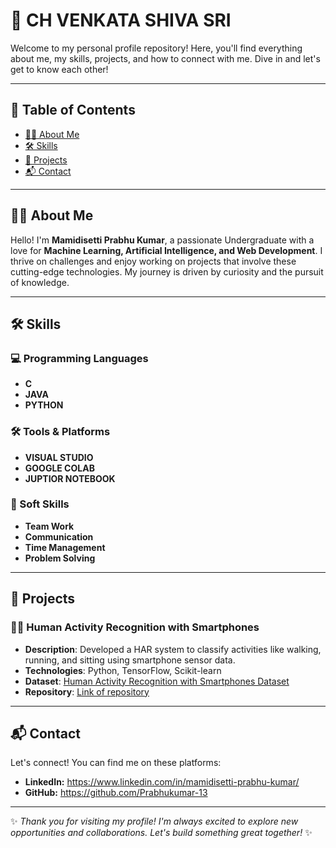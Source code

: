 # 🌟 CH VENKATA SHIVA SRI

Welcome to my personal profile repository! Here, you'll find everything about me, my skills, projects, and how to connect with me. Dive in and let's get to know each other!

---

## 📖 Table of Contents
- [🙋‍♂️ About Me](https://github.com/Prabhukumar-13#%EF%B8%8F-about-me)
- [🛠️ Skills](https://github.com/Prabhukumar-13#%EF%B8%8F-skills)
- [🚀 Projects](https://github.com/Prabhukumar-13#-projects)
- [📬 Contact](https://github.com/Prabhukumar-13#-contact)

---

## 🙋‍♂️ About Me

Hello! I'm **Mamidisetti Prabhu Kumar**, a passionate Undergraduate with a love for **Machine Learning, Artificial Intelligence, and Web Development**. I thrive on challenges and enjoy working on projects that involve these cutting-edge technologies. My journey is driven by curiosity and the pursuit of knowledge.

---

## 🛠️ Skills

### 💻 Programming Languages
- **C**
- **JAVA**
- **PYTHON**
<!--
### 📚 Frameworks & Libraries
- **[Framework 1]**
- **[Framework 2]**
- **[Framework 3]**
-->
### 🛠️ Tools & Platforms
- **VISUAL STUDIO**
- **GOOGLE COLAB**
- **JUPTIOR NOTEBOOK**

### 🌱 Soft Skills
- **Team Work**
- **Communication**
- **Time Management**
- **Problem Solving**
---

## 🚀 Projects

### 🚶‍♂️ Human Activity Recognition with Smartphones
- **Description**: Developed a HAR system to classify activities like walking, running, and sitting using smartphone sensor data.
- **Technologies**: Python, TensorFlow, Scikit-learn
- **Dataset**: [Human Activity Recognition with Smartphones Dataset](https://www.kaggle.com/datasets/uciml/human-activity-recognition-with-smartphones?resource=download)
- **Repository**: [Link of repository](https://github.com/Prabhukumar-13/Human-Activity-Recognition-with-Smartphone)

---

## 📬 Contact

Let's connect! You can find me on these platforms:

-  **LinkedIn:** https://www.linkedin.com/in/mamidisetti-prabhu-kumar/
-  **GitHub:** https://github.com/Prabhukumar-13

---

✨ *Thank you for visiting my profile! I'm always excited to explore new opportunities and collaborations. Let's build something great together!* ✨


<!--
**Prabhukumar-13/Prabhukumar-13** is a ✨ _special_ ✨ repository because its `README.md` (this file) appears on your GitHub profile.

Here are some ideas to get you started:

- 🔭 I’m currently working on ...
- 🌱 I’m currently learning ...
- 👯 I’m looking to collaborate on ...
- 🤔 I’m looking for help with ...
- 💬 Ask me about ...
- 📫 How to reach me: ...
- 😄 Pronouns: ...
- ⚡ Fun fact: ...
-->

<!--
**Prabhukumar-13/Prabhukumar-13** is a ✨ _special_ ✨ repository because its `README.md` (this file) appears on your GitHub profile.

Here are some ideas to get you started:

- 🔭 I’m currently working on ...
- 🌱 I’m currently learning ...
- 👯 I’m looking to collaborate on ...
- 🤔 I’m looking for help with ...
- 💬 Ask me about ...
- 📫 How to reach me: ...
- 😄 Pronouns: ...
- ⚡ Fun fact: ...
-->
